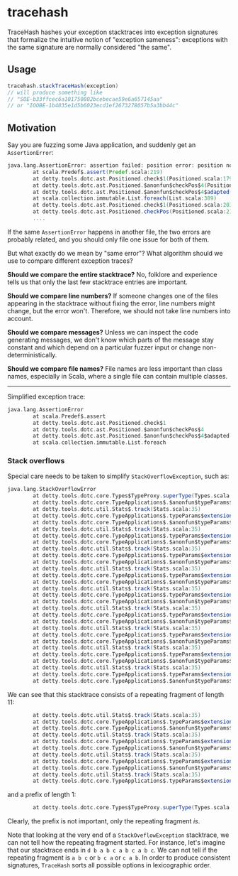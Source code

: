 # tracehash
TraceHash hashes your exception stacktraces into exception signatures
that formalize the intuitive notion of "exception sameness": exceptions
with the same signature are normally considered "the same".

## Usage

```scala
tracehash.stackTraceHash(exception)
// will produce something like
// "SOE-b33ffcec6a101750802bcebecae59e6a657145aa"
// or "IOOBE-1b4035e1d5b6023ecd1ef2673278057b5a3bb44c"
```

## Motivation

Say you are fuzzing some Java application, and suddenly get an `AssertionError`:

```scala
java.lang.AssertionError: assertion failed: position error: position not set for Ident(<error>) # 5299
        at scala.Predef$.assert(Predef.scala:219)
        at dotty.tools.dotc.ast.Positioned.check$1(Positioned.scala:179)
        at dotty.tools.dotc.ast.Positioned.$anonfun$checkPos$4(Positioned.scala:203)
        at dotty.tools.dotc.ast.Positioned.$anonfun$checkPos$4$adapted(Positioned.scala:203)
        at scala.collection.immutable.List.foreach(List.scala:389)
        at dotty.tools.dotc.ast.Positioned.check$1(Positioned.scala:203)
        at dotty.tools.dotc.ast.Positioned.checkPos(Positioned.scala:216)
        ....
```

If the same `AssertionError` happens in another file, the two errors are
probably related, and you should only file one issue for both of them.

But what exactly do we mean by "same error"? What algorithm should we
use to compare different exception traces?

**Should we compare the entire stacktrace?**
No, folklore and experience tells us that only the last few stacktrace
entries are important.

**Should we compare line numbers?**
If someone changes one of the files appearing in the stacktrace without
fixing the error, line numbers might change, but the error won't.
Therefore, we should not take line numbers into account.

**Should we compare messages?**
Unless we can inspect the code generating messages, we don't know which
parts of the message stay constant and which depend on a particular
fuzzer input or change non-deterministically.

**Should we compare file names?**
File names are less important than class names, especially in Scala,
where a single file can contain multiple classes.

---

Simplified exception trace:
```scala
java.lang.AssertionError
        at scala.Predef$.assert
        at dotty.tools.dotc.ast.Positioned.check$1
        at dotty.tools.dotc.ast.Positioned.$anonfun$checkPos$4
        at dotty.tools.dotc.ast.Positioned.$anonfun$checkPos$4$adapted
        at scala.collection.immutable.List.foreach
```

### Stack overflows

Special care needs to be taken to simplify `StackOverflowException`,
such as:

```scala
java.lang.StackOverflowError
        at dotty.tools.dotc.core.Types$TypeProxy.superType(Types.scala:1460)
        at dotty.tools.dotc.core.TypeApplications$.$anonfun$typeParams$extension$1(TypeApplications.scala:192)
        at dotty.tools.dotc.util.Stats$.track(Stats.scala:35)
        at dotty.tools.dotc.core.TypeApplications$.typeParams$extension(TypeApplications.scala:171)
        at dotty.tools.dotc.core.TypeApplications$.$anonfun$typeParams$extension$1(TypeApplications.scala:182)
        at dotty.tools.dotc.util.Stats$.track(Stats.scala:35)
        at dotty.tools.dotc.core.TypeApplications$.typeParams$extension(TypeApplications.scala:171)
        at dotty.tools.dotc.core.TypeApplications$.$anonfun$typeParams$extension$1(TypeApplications.scala:192)
        at dotty.tools.dotc.util.Stats$.track(Stats.scala:35)
        at dotty.tools.dotc.core.TypeApplications$.typeParams$extension(TypeApplications.scala:171)
        at dotty.tools.dotc.core.TypeApplications$.$anonfun$typeParams$extension$1(TypeApplications.scala:178)
        at dotty.tools.dotc.util.Stats$.track(Stats.scala:35)
        at dotty.tools.dotc.core.TypeApplications$.typeParams$extension(TypeApplications.scala:171)
        at dotty.tools.dotc.core.TypeApplications$.$anonfun$typeParams$extension$1(TypeApplications.scala:192)
        at dotty.tools.dotc.util.Stats$.track(Stats.scala:35)
        at dotty.tools.dotc.core.TypeApplications$.typeParams$extension(TypeApplications.scala:171)
        at dotty.tools.dotc.core.TypeApplications$.$anonfun$typeParams$extension$1(TypeApplications.scala:182)
        at dotty.tools.dotc.util.Stats$.track(Stats.scala:35)
        at dotty.tools.dotc.core.TypeApplications$.typeParams$extension(TypeApplications.scala:171)
        at dotty.tools.dotc.core.TypeApplications$.$anonfun$typeParams$extension$1(TypeApplications.scala:192)
        at dotty.tools.dotc.util.Stats$.track(Stats.scala:35)
        at dotty.tools.dotc.core.TypeApplications$.typeParams$extension(TypeApplications.scala:171)
        at dotty.tools.dotc.core.TypeApplications$.$anonfun$typeParams$extension$1(TypeApplications.scala:178)
        at dotty.tools.dotc.util.Stats$.track(Stats.scala:35)
        at dotty.tools.dotc.core.TypeApplications$.typeParams$extension(TypeApplications.scala:171)
        at dotty.tools.dotc.core.TypeApplications$.$anonfun$typeParams$extension$1(TypeApplications.scala:192)
        at dotty.tools.dotc.util.Stats$.track(Stats.scala:35)
        at dotty.tools.dotc.core.TypeApplications$.typeParams$extension(TypeApplications.scala:171)
        at dotty.tools.dotc.core.TypeApplications$.$anonfun$typeParams$extension$1(TypeApplications.scala:182)
```

We can see that this stacktrace consists of a repeating fragment of
length 11:
```scala
        at dotty.tools.dotc.util.Stats$.track(Stats.scala:35)
        at dotty.tools.dotc.core.TypeApplications$.typeParams$extension(TypeApplications.scala:171)
        at dotty.tools.dotc.core.TypeApplications$.$anonfun$typeParams$extension$1(TypeApplications.scala:182)
        at dotty.tools.dotc.util.Stats$.track(Stats.scala:35)
        at dotty.tools.dotc.core.TypeApplications$.typeParams$extension(TypeApplications.scala:171)
        at dotty.tools.dotc.core.TypeApplications$.$anonfun$typeParams$extension$1(TypeApplications.scala:192)
        at dotty.tools.dotc.util.Stats$.track(Stats.scala:35)
        at dotty.tools.dotc.core.TypeApplications$.typeParams$extension(TypeApplications.scala:171)
        at dotty.tools.dotc.core.TypeApplications$.$anonfun$typeParams$extension$1(TypeApplications.scala:178)
        at dotty.tools.dotc.util.Stats$.track(Stats.scala:35)
        at dotty.tools.dotc.core.TypeApplications$.typeParams$extension(TypeApplications.scala:171)
```

and a prefix of length 1:
```scala
        at dotty.tools.dotc.core.Types$TypeProxy.superType(Types.scala:1460)
```

Clearly, the prefix is not important, only the repeating fragment *is*.

Note that looking at the very end of a `StackOveflowException` stacktrace,
we can not tell how the repeating fragment started. For instance, let's
imagine that our stacktrace ends in `d b a b c a b c a b c`. We can not
tell if the repeating fragment is `a b c` or `b c a` or `c a b`.
In order to produce consistent signatures, `TraceHash` sorts all
possible options in lexicographic order.
